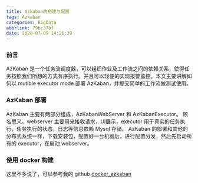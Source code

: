 ```yaml
---
title: Azkaban的搭建与配置
tags: Azkaban
categories: BigData
abbrlink: 79bc37bf
date: 2020-07-09 14:26:39
---
```

### 前言
AzKaban 是一个任务流调度器，可以组织作业及工作流之间的依赖关系，使得任务按照我们所想的方式有序执行。并且可以轻便的实现报警监控。本文主要讲解如何以 mutible executor mode 部署 AzKaban，并提交简单的工作流做测试使用。
<!--more-->

### AzKaban 部署
AzKaban 主要有两部分组成，AzKabanWebServer 和 AzKabanExecutor。 顾名思义，webserver 主要用来接收请求，UI展示，executor 用于真实的任务执行，任务执行的状态，日志等信息依赖 Mysql 存储。
AzKaban 的部署和其他的分布式系统一样，下载安装包，配置好一台机器后，进行配置分发，然后先启动所有的 executor，在启动 webserver。

### 使用 docker 构建
这里不多说了，可以参考我的 github [docker_azkaban](https://github.com/Flyraty/docker_bigdata/tree/master/docker_azkaban)

